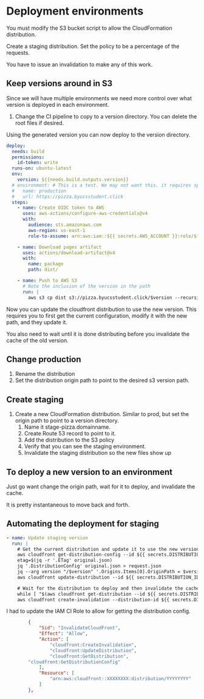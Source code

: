# Deployment environments

You must modify the S3 bucket script to allow the CloudFormation distribution.

Create a staging distribution. Set the policy to be a percentage of the requests.

You have to issue an invalidation to make any of this work.

## Keep versions around in S3

Since we will have multiple environments we need more control over what version is deployed in each environment.

1. Change the CI pipeline to copy to a version directory. You can delete the root files if desired.

Using the generated version you can now deploy to the version directory.

```yml
deploy:
  needs: build
  permissions:
    id-token: write
  runs-on: ubuntu-latest
  env:
    version: ${{needs.build.outputs.version}}
  # environment: # This is a test. We may not want this. it requires special IAM permissions and GitHub secrets
  #   name: production
  #   url: https://pizza.byucsstudent.click
  steps:
    - name: Create OIDC token to AWS
      uses: aws-actions/configure-aws-credentials@v4
      with:
        audience: sts.amazonaws.com
        aws-region: us-east-1
        role-to-assume: arn:aws:iam::${{ secrets.AWS_ACCOUNT }}:role/${{ secrets.CI_IAM_ROLE }}

    - name: Download pages artifact
      uses: actions/download-artifact@v4
      with:
        name: package
        path: dist/

    - name: Push to AWS S3
      # Note the inclusion of the version in the path
      run: |
        aws s3 cp dist s3://pizza.byucsstudent.click/$version --recursive
```

Now you can update the cloudfront distribution to use the new version. This requires you to first get the current configuration, modify it with the new path, and they update it.

You also need to wait until it is done distributing before you invalidate the cache of the old version.

## Change production

1. Rename the distribution
1. Set the distribution origin path to point to the desired s3 version path.

## Create staging

1. Create a new CloudFormation distribution. Similar to prod, but set the origin path to point to a version directory.
   1. Name it stage-pizza.domainname.
   1. Create Route 53 record to point to it.
   1. Add the distribution to the S3 policy
   1. Verify that you can see the staging environment.
   1. Invalidate the staging distribution so the new files show up

## To deploy a new version to an environment

Just go want change the origin path, wait for it to deploy, and invalidate the cache.

It is pretty instantaneous to move back and forth.

## Automating the deployment for staging

```yml
- name: Update staging version
  run: |
    # Get the current distribution and update it to use the new version
    aws cloudfront get-distribution-config --id ${{ secrets.DISTRIBUTION_ID }} > original.json
    etag=$(jq -r '.ETag' original.json)
    jq '.DistributionConfig' original.json > request.json
    jq --arg version "/$version" '.Origins.Items[0].OriginPath = $version' request.json > finalRequest.json
    aws cloudfront update-distribution --id ${{ secrets.DISTRIBUTION_ID }} --if-match $etag --distribution-config file://finalRequest.json

    # Wait for the distribution to deploy and then invalidate the cache
    while [ "$(aws cloudfront get-distribution --id ${{ secrets.DISTRIBUTION_ID }} --query 'Distribution.Status' --output text)" != "Deployed" ]; do echo "Distribution is still updating..."; sleep 5; done
    aws cloudfront create-invalidation --distribution-id ${{ secrets.DISTRIBUTION_ID }} --paths "/*"
```

I had to update the IAM CI Role to allow for getting the distribution config.

```json
		{
			"Sid": "InvalidateCloudFront",
			"Effect": "Allow",
			"Action": [
				"cloudfront:CreateInvalidation",
				"cloudfront:UpdateDistribution",
				"cloudfront:GetDistribution",
        "cloudfront:GetDistributionConfig"
			],
			"Resource": [
				"arn:aws:cloudfront::XXXXXXXX:distribution/YYYYYYYY"
			]
		},
```
